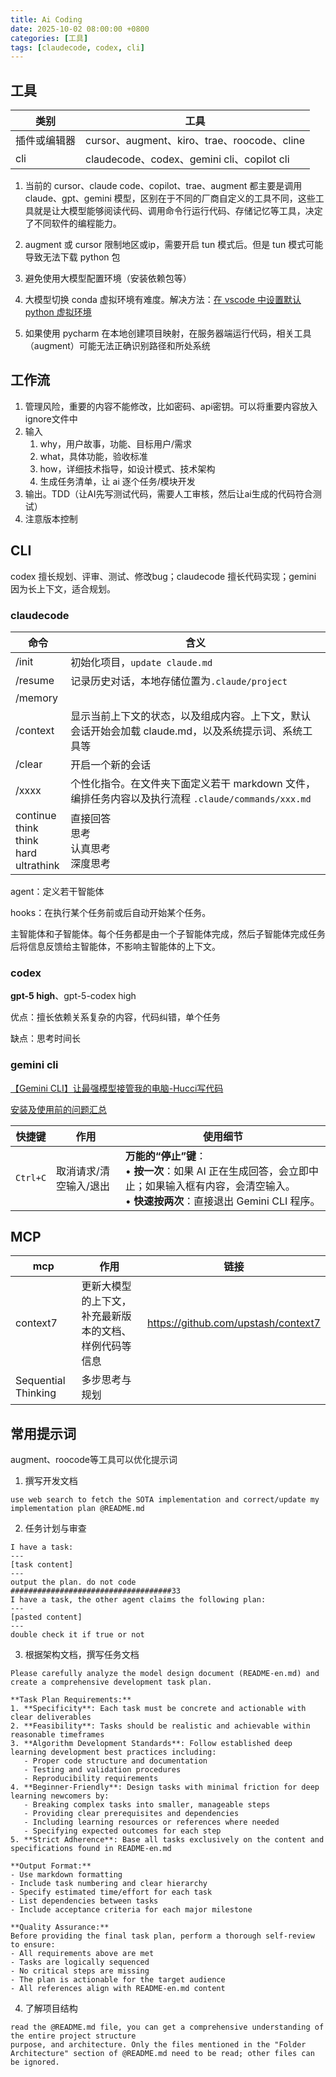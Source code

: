 ```yaml
---
title: Ai Coding
date: 2025-10-02 08:00:00 +0800 
categories: [工具] 
tags: [claudecode, codex, cli]
---
```



## 工具

|类别|工具|
|--|--|
| 插件或编辑器 | cursor、augment、kiro、trae、roocode、cline |
| cli | claudecode、codex、gemini cli、copilot cli |

1. 当前的 cursor、claude code、copilot、trae、augment 都主要是调用 claude、gpt、gemini 模型，区别在于不同的厂商自定义的工具不同，这些工具就是让大模型能够阅读代码、调用命令行运行代码、存储记忆等工具，决定了不同软件的编程能力。

2. augment 或 cursor 限制地区或ip，需要开启 tun 模式后。但是 tun 模式可能导致无法下载 python 包

3. 避免使用大模型配置环境（安装依赖包等）

4. 大模型切换 conda 虚拟环境有难度。解决方法：[在 vscode 中设置默认 python 虚拟环境](https://blog.csdn.net/duanyuwangyuyan/article/details/108149364)

5. 如果使用 pycharm 在本地创建项目映射，在服务器端运行代码，相关工具（augment）可能无法正确识别路径和所处系统



## 工作流

1. 管理风险，重要的内容不能修改，比如密码、api密钥。可以将重要内容放入ignore文件中
2. 输入
    1. why，用户故事，功能、目标用户/需求
    2. what，具体功能，验收标准
    3. how，详细技术指导，如设计模式、技术架构
    4. 生成任务清单，让 ai 逐个任务/模块开发
3. 输出。TDD（让AI先写测试代码，需要人工审核，然后让ai生成的代码符合测试）    
4. 注意版本控制


## CLI

codex 擅长规划、评审、测试、修改bug；claudecode 擅长代码实现；gemini 因为长上下文，适合规划。

### claudecode


| 命令                                          | 含义                                                         |
| --------------------------------------------- | ------------------------------------------------------------ |
| /init                                         | 初始化项目，`update claude.md`                               |
| /resume                                       | 记录历史对话，本地存储位置为`.claude/project`                |
| /memory                                       |                                                              |
| /context                                      | 显示当前上下文的状态，以及组成内容。上下文，默认会话开始会加载 claude.md，以及系统提示词、系统工具等 |
| /clear                                        | 开启一个新的会话                                             |
| /xxxx                                         | 个性化指令。在文件夹下面定义若干 markdown 文件，编排任务内容以及执行流程 `.claude/commands/xxx.md` |
| continue<br>think<br>think hard<br>ultrathink | 直接回答<br>思考<br>认真思考<br>深度思考                     |

agent：定义若干智能体

hooks：在执行某个任务前或后自动开始某个任务。

主智能体和子智能体。每个任务都是由一个子智能体完成，然后子智能体完成任务后将信息反馈给主智能体，不影响主智能体的上下文。

### codex

**gpt-5 high**、gpt-5-codex high

优点：擅长依赖关系复杂的内容，代码纠错，单个任务

缺点：思考时间长


### gemini cli

[【Gemini CLI】让最强模型接管我的电脑-Hucci写代码](https://www.bilibili.com/video/BV1YKGwzgE6D/?spm_id_from=333.1365.list.card_archive.click&vd_source=aae5dd1f35cf4e2c1248e5384d91f579)

[安装及使用前的问题汇总](https://zhuanlan.zhihu.com/p/1922406679103935154)



|   快捷键       |   作用           |     使用细节                                                                                                 |
| -------- | ------------ | ---------------------------------------------------------------------------------------------------- |
| `Ctrl+C` | 取消请求/清空输入/退出 | **万能的“停止”键**：  <br>• **按一次**：如果 AI 正在生成回答，会立即中止；如果输入框有内容，会清空输入。  <br>• **快速按两次**：直接退出 Gemini CLI 程序。 |



## MCP

| mcp | 作用 | 链接 |
|--|--|--|
| context7 | 更新大模型的上下文，补充最新版本的文档、样例代码等信息 | https://github.com/upstash/context7 |
| Sequential Thinking | 多步思考与规划 | |


## 常用提示词

augment、roocode等工具可以优化提示词


1. 撰写开发文档
```
use web search to fetch the SOTA implementation and correct/update my implementation plan @README.md
```

2. 任务计划与审查

```
I have a task:
---
[task content]
---
output the plan. do not code
####################################33
I have a task, the other agent claims the following plan:
---
[pasted content]
---
double check it if true or not
```


3. 根据架构文档，撰写任务文档
   
```
Please carefully analyze the model design document (README-en.md) and create a comprehensive development task plan.

**Task Plan Requirements:**
1. **Specificity**: Each task must be concrete and actionable with clear deliverables
2. **Feasibility**: Tasks should be realistic and achievable within reasonable timeframes
3. **Algorithm Development Standards**: Follow established deep learning development best practices including:
   - Proper code structure and documentation
   - Testing and validation procedures
   - Reproducibility requirements
4. **Beginner-Friendly**: Design tasks with minimal friction for deep learning newcomers by:
   - Breaking complex tasks into smaller, manageable steps
   - Providing clear prerequisites and dependencies
   - Including learning resources or references where needed
   - Specifying expected outcomes for each step
5. **Strict Adherence**: Base all tasks exclusively on the content and specifications found in README-en.md

**Output Format:** 
- Use markdown formatting
- Include task numbering and clear hierarchy
- Specify estimated time/effort for each task
- List dependencies between tasks
- Include acceptance criteria for each major milestone

**Quality Assurance:**
Before providing the final task plan, perform a thorough self-review to ensure:
- All requirements above are met
- Tasks are logically sequenced
- No critical steps are missing
- The plan is actionable for the target audience
- All references align with README-en.md content
```

4. 了解项目结构

```
read the @README.md file, you can get a comprehensive understanding of the entire project structure
purpose, and architecture. Only the files mentioned in the "Folder Architecture" section of @README.md need to be read; other files can be ignored.
```